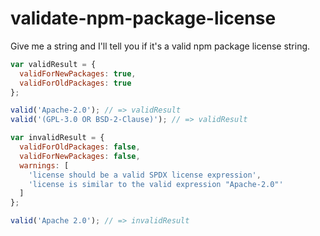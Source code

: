 validate-npm-package-license
============================

Give me a string and I'll tell you if it's a valid npm package license string.

<!-- js var valid = require('./'); -->

```js
var validResult = {
  validForNewPackages: true,
  validForOldPackages: true
};

valid('Apache-2.0'); // => validResult
valid('(GPL-3.0 OR BSD-2-Clause)'); // => validResult

var invalidResult = {
  validForOldPackages: false,
  validForNewPackages: false,
  warnings: [
    'license should be a valid SPDX license expression',
	'license is similar to the valid expression "Apache-2.0"'
  ]
};

valid('Apache 2.0'); // => invalidResult
```
